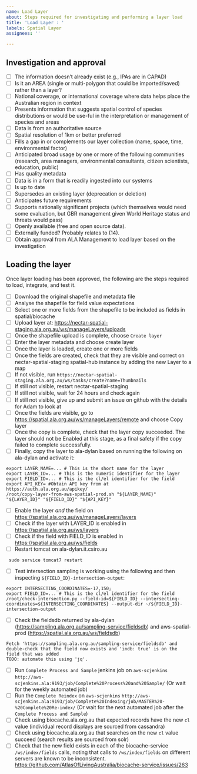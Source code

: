 ```yaml
---
name: Load Layer
about: Steps required for investigating and performing a layer load
title: 'Load Layer : '
labels: Spatial Layer
assignees: ''

---
```


## Investigation and approval

- [ ] The information doesn’t already exist (e.g., IPAs are in CAPAD)
- [ ] Is it an AREA (single or multi-polygon that could be imported/saved) rather than a layer?
- [ ] National coverage, or international coverage where data helps place the Australian region in context
- [ ] Presents information that suggests spatial control of species distributions or would be use-ful in the interpretation or management of species and areas
- [ ] Data is from an authoritative source
- [ ] Spatial resolution of 1km or better preferred
- [ ] Fills a gap in or complements our layer collection (name, space, time, environmental factor)
- [ ] Anticipated broad usage by one or more of the following communities (research, area managers, environmental consultants, citizen scientists, education, public)
- [ ] Has quality metadata
- [ ] Data is in a form that is readily ingested into our systems
- [ ] Is up to date
- [ ] Supersedes an existing layer (deprecation or deletion)
- [ ] Anticipates future requirements
- [ ] Supports nationally significant projects (which themselves would need some evaluation, but GBR management given World Heritage status and threats would pass)
- [ ] Openly available (free and open source data).
- [ ] Externally funded? Probably relates to (14).
- [ ] Obtain approval from ALA Management to load layer based on the investigation

## Loading the layer

Once layer loading has been approved, the following are the steps required to load, integrate, and test it.

- [ ] Download the original shapefile and metadata file
- [ ] Analyse the shapefile for field value expectations
- [ ] Select one or more fields from the shapefile to be included as fields in spatial/biocache
- [ ] Upload layer at: https://nectar-spatial-staging.ala.org.au/ws/manageLayers/uploads
- [ ] Once the shapefile upload is complete, choose `Create layer`
- [ ] Enter the layer metadata and choose create layer
- [ ] Once the layer is loaded, create one or more fields
- [ ] Once the fields are created, check that they are visible and correct on nectar-spatial-staging spatial-hub instance by adding the new Layer to a map
- [ ] If not visible, run `https://nectar-spatial-staging.ala.org.au/ws/tasks/create?name=Thumbnails`
- [ ] If still not visible, restart nectar-spatial-staging
- [ ] If still not visible, wait for 24 hours and check again
- [ ] If still not visible, give up and submit an issue on github with the details for Adam to look at
- [ ] Once the fields are visible, go to https://spatial.ala.org.au/ws/manageLayers/remote and choose Copy layer
- [ ] Once the copy is complete, check that the layer copy succeeded. The layer should not be Enabled at this stage, as a final safety if the copy failed to complete successfully.
- [ ] Finally, copy the layer to ala-dylan based on running the following on ala-dylan and activate it:
```
export LAYER_NAME=... # This is the short name for the layer
export LAYER_ID=... # This is the numeric identifier for the layer
export FIELD_ID=... # This is the cl/el identifier for the field
export API_KEY= #Obtain API key from at https://auth.ala.org.au/apikey/
/root/copy-layer-from-aws-spatial-prod.sh "${LAYER_NAME}" "${LAYER_ID}" "${FIELD_ID}" "${API_KEY}"
```
- [ ] Enable the layer *and* the field on https://spatial.ala.org.au/ws/manageLayers/layers
- [ ] Check if the layer with LAYER_ID is enabled in https://spatial.ala.org.au/ws/layers
- [ ] Check if the field with FIELD_ID is enabled in https://spatial.ala.org.au/ws/fields
- [ ] Restart tomcat on ala-dylan.it.csiro.au
```
 sudo service tomcat7 restart
```
- [ ] Test intersection sampling is working using the following and then inspecting `${FIELD_ID}-intersection-output`:
```
export INTERSECTING_COORDINATES=-17,150;
export FIELD_ID=... # This is the cl/el identifier for the field
/root/check-intersection.py --field-id=${FIELD_ID} --intersecting-coordinates=${INTERSECTING_COORDINATES} --output-dir ~/${FIELD_ID}-intersection-output
```
- [ ] Check the fieldsdb returned by ala-dylan (https://sampling.ala.org.au/sampling-service/fieldsdb) and aws-spatial-prod (https://spatial.ala.org.au/ws/fieldsdb)
```
Fetch 'https://sampling.ala.org.au/sampling-service/fieldsdb' and double-check that the field now exists and 'indb: true' is on the field that was added
TODO: automate this using 'jq'.
```
- [ ] Run `Complete Process and Sample` jenkins job on `aws-scjenkins` `http://aws-scjenkins.ala:9193/job/Complete%20Process%20and%20Sample/` (Or wait for the weekly automated job)
- [ ] Run the `Complete Reindex` on `aws-scjenkins` `http://aws-scjenkins.ala:9193/job/Complete%20Indexing/job/MASTER%20-%20Complete%20Re-index/` (Or wait for the next automated job after the `Complete Process and Sample`)
- [ ] Check using biocache.ala.org.au that expected records have the new `cl` value (individual record displays are sourced from cassandra)
- [ ] Check using biocache.ala.org.au that searches on the new `cl` value succeed (search results are sourced from solr)
- [ ] Check that the new field exists in each of the biocache-service `/ws/index/fields` calls, noting that calls to `/ws/index/fields` on different servers are known to be inconsistent. https://github.com/AtlasOfLivingAustralia/biocache-service/issues/263
